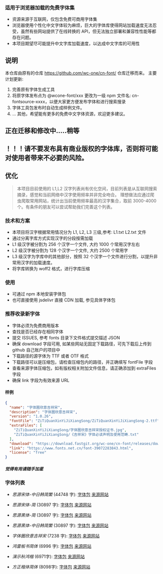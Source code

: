
### 适用于浏览器加载的免费字体集

- 资源来源于互联网，仅包含免费可商用字体集
- 浏览器使用个性化中文字体较为麻烦，巨大的字体库使得网站加载速度无法忍受，虽然有些网站提供了在线转换的 API，但无法独立部署和兼容性性能等都存在问题。
- 本项目期望尽可能提升中文字库加载速度，以达成中文字库的可用性

## 说明
  本仓库由原有的仓库 https://github.com/wc-one/cn-font/ 仓库迁移而来。
  主要计划更新:
  1. 完善原有字体生成工具
  2. 将原字体发布点为 @wcone-font/xxx 更改为一级 npm 文件名: cn-fontsource-xxxx，以便大家更方便发布字体和进行搜索搜录
  3. 字体工具包发布时自动生成样例文件。
  4. ... 其他，希望能有更多的免费中文字体资源，欢迎更多建议。

## 正在迁移和修改中.....稍等

## ！！！请不要发布具有商业版权的字体库，否则将可能对使用者带来不必要的风险。


## 优化

> 本项目目前使用的 L1,L2 汉字列表尚有优化空间，目前列表是从互联网搜索摘录，感觉和当前网络中汉字使用频率并非完全吻合。
> 理想做法应通过爬虫爬取常用网站，统计出当前使用频率最高的汉字集合，取前 3000-4000 个。有条件的朋友可以尝试帮助我们完善这个列表。



### 技术和方案

- 本项目将汉字根据常用情况分为 L1, L2, L3 三级,参考: L1.txt L2.txt 文件
- 通过分离字库方式实现汉字的分段按需加载
- L1 级汉字被分割为 256 个汉字一个文件, 大约 1000 个常用汉字左右
- L2 级汉字被分割为 128 个汉字一个文件, 大约 2500 个常用字
- L3 级汉字为字库中的其他部分，按照 32 个汉字一个文件进行分割，以提升非常用汉字的加载速度。
- 将字库转换为 woff2 格式，进行字库压缩

### 使用

- 可通过 npm 本地安装字体包
- 也可直接使用 jsdelivr 直接 CDN 加载, 参见具体字体包

### 推荐收录新字体

- 字体必须为免费商用版本
- 查找是否已经存在相同字体
- 提交 ISSUES, 参考 fonts 目录下文件格式提交描述 JSON
- 确保 download 字段可用, 如某些网站无固定下载路径，可先下载后上传到 github 自己账户的项目中
- 下载路径的源字体为 TTF 或者 OTF 格式
- 下载路径可以是压缩包，请检查压缩包内的路径，并正确填写 fontFile 字段
- 查看来源字体压缩包，如有版权相关附加文件信息，请正确添加到 extraFiles 字段
- 确保 link 字段为有效来源 URL

#### 样例

```json
{
  "name": "字体圈欣意吉祥宋",
  "description": "字体圈欣意吉祥宋",
  "version": "1.0.26",
  "fontFile": "ZiTiQuanXinYiJiXiangSong/ZiTiQuanXinYiJiXiangSong-2.ttf",
  "extraFiles": [
    "ZiTiQuanXinYiJiXiangSong/字体圈欣意吉祥宋授权证书.jpg",
    "ZiTiQuanXinYiJiXiangSong/《吉祥宋》字体必读声明及使用范畴.txt"
  ],
  "download": "https://download.fastgit.org/wc-one/cn-font/releases/download/init/ZiTiQuanXinYiJiXiangSong.zip",
  "link": "https://www.fonts.net.cn/font-39072283843.html",
  "license": "free"
}
```

##### 觉得有用请随手加星

### 字体列表

- _思源宋体-中日韩简繁_ (44748 字): [字体包](https://www.npmjs.com/package/@wc1font/source-han-serif-sc-vf) [来源网站](https://github.com/adobe-fonts/source-han-serif)
- _思源宋体-简_ (30897 字): [字体包](https://www.npmjs.com/package/@wc1font/source-han-serif-cn-vf) [来源网站](https://github.com/adobe-fonts/source-han-serif)
- _思源黑体-简_ (30897 字): [字体包](https://www.npmjs.com/package/@wc1font/source-han-serif-cn-vf) [来源网站](https://github.com/adobe-fonts/source-han-serif)
- _思源黑体-中日韩简繁_ (30897 字): [字体包](https://www.npmjs.com/package/@wc1font/source-han-serif-cn-vf) [来源网站](https://github.com/adobe-fonts/source-han-sans)
- _字体圈欣意吉祥宋_ (7238 字): [字体包](https://www.npmjs.com/package/@wc1font/fontquan-xin-yi-ji-xiang-song) [来源网站](https://www.fonts.net.cn/font-39072283843.html)
- _鸿雷板书简体_ (6996 字): [字体包](https://www.npmjs.com/package/@wc1font/honglei-sim) [来源网站](https://www.fonts.net.cn/font-38386302876.html)

- _演示秋鸿楷_ (6971字): [字体包](https://www.npmjs.com/package/@wc1font/slideqiuhong) [来源网站](https://www.fonts.net.cn/font-38836352052.html)
- _方正楷体简体_ (8098字): [字体包](https://www.npmjs.com/package/@wc1font/fz-kai-z-03-s) [来源网站](https://www.fonts.net.cn/font-31561199974.html)